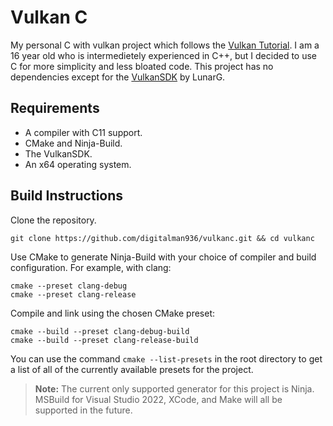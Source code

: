 # Vulkan C

My personal C with vulkan project which follows the [Vulkan Tutorial](https://vulkan-tutorial.com/). I am a 16 year old who is intermedietely experienced in C++, but I decided to use C for more simplicity and less bloated code. 
This project has no dependencies except for the [VulkanSDK](https://vulkan.lunarg.com/sdk/home) by LunarG. 

## Requirements

* A compiler with C11 support.
* CMake and Ninja-Build.
* The VulkanSDK.
* An x64 operating system. 

## Build Instructions

Clone the repository.
```
git clone https://github.com/digitalman936/vulkanc.git && cd vulkanc
```

Use CMake to generate Ninja-Build with your choice of compiler and build configuration. For example, with clang:
```
cmake --preset clang-debug
cmake --preset clang-release
```

Compile and link using the chosen CMake preset: 
```
cmake --build --preset clang-debug-build
cmake --build --preset clang-release-build
```

You can use the command `cmake --list-presets` in the root directory to get a list of all of the currently available presets for the project. 

> **Note:** The current only supported generator for this project is Ninja. MSBuild for Visual Studio 2022, XCode, and Make will all be supported in the future. 
